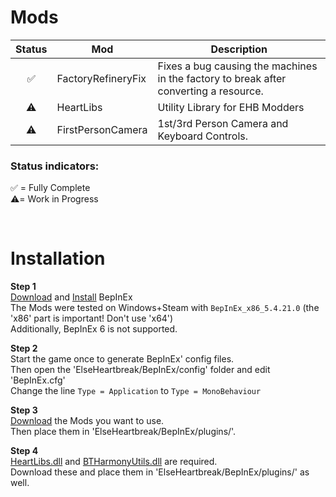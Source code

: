 ﻿# Mods

|Status|Mod|Description|
|:---:|---|---|
|✅|FactoryRefineryFix|Fixes a bug causing the machines in the factory to break after converting a resource.|
|⚠️|HeartLibs|Utility Library for EHB Modders|
|⚠️|FirstPersonCamera|1st/3rd Person Camera and Keyboard Controls.|

### Status indicators:

✅ = Fully Complete  
⚠️= Work in Progress

<br/>

# Installation

**Step 1**  
[Download](https://github.com/BepInEx/BepInEx/releases) and [Install](https://docs.bepinex.dev/articles/user_guide/installation/index.html) BepInEx  
The Mods were tested on Windows+Steam with `BepInEx_x86_5.4.21.0` (the 'x86' part is important! Don't use 'x64')  
Additionally, BepInEx 6 is not supported.

**Step 2**  
Start the game once to generate BepInEx' config files.  
Then open the 'ElseHeartbreak/BepInEx/config' folder and edit 'BepInEx.cfg'  
Change the line `Type = Application` to `Type = MonoBehaviour`

**Step 3**  
[Download](https://github.com/BlazingTwist/ElseHeartBreak_Mods/releases) the Mods you want to use.  
Then place them in 'ElseHeartbreak/BepInEx/plugins/'.

**Step 4**  
[HeartLibs.dll](https://github.com/BlazingTwist/ElseHeartBreak_Mods/releases) and [BTHarmonyUtils.dll](https://github.com/BlazingTwist/BTHarmonyUtils/releases) are required.  
Download these and place them in 'ElseHeartbreak/BepInEx/plugins/' as well.